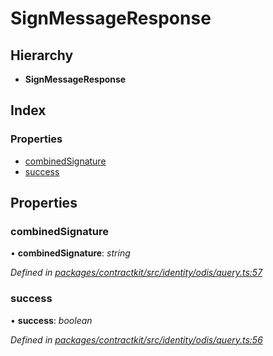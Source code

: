 # SignMessageResponse

## Hierarchy

* **SignMessageResponse**

## Index

### Properties

* [combinedSignature](../interfaces/_identity_odis_query_.signmessageresponse.md#combinedsignature)
* [success](../interfaces/_identity_odis_query_.signmessageresponse.md#success)

## Properties

### combinedSignature

• **combinedSignature**: _string_

_Defined in_ [_packages/contractkit/src/identity/odis/query.ts:57_](https://github.com/celo-org/celo-monorepo/blob/master/packages/contractkit/src/identity/odis/query.ts#L57)

### success

• **success**: _boolean_

_Defined in_ [_packages/contractkit/src/identity/odis/query.ts:56_](https://github.com/celo-org/celo-monorepo/blob/master/packages/contractkit/src/identity/odis/query.ts#L56)

